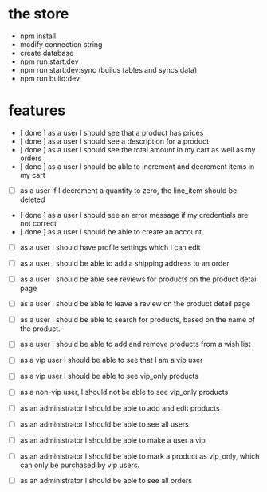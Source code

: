 # the store 

- npm install
- modify connection string
- create database
- npm run start:dev
- npm run start:dev:sync (builds tables and syncs data)
- npm run build:dev

# features

- [ done ] as a user I should see that a product has prices
- [ done ] as a user I should see a description for a product
- [ done ] as a user I should see the total amount in my cart as well as my orders
- [ done ] as a user I should be able to increment and decrement items in my cart
- [  ] as a user if I decrement a quantity to zero, the line_item should be deleted
- [ done ] as a user I should see an error message if my credentials are not correct
- [ done ] as a user I should be able to create an account.
- [  ] as a user I should have profile settings which I can edit
- [  ] as a user I should be able to add a shipping address to an order
- [  ] as a user I should be able see reviews for products on the product detail page
- [  ] as a user I should be able to leave a review on the product detail page
- [  ] as a user I should be able to search for products, based on the name of the product.
- [  ] as a user I should be able to add and remove products from a wish list
- [  ] as a vip user I should be able to see that I am a vip user
- [  ] as a vip user I should be able to see vip_only products
- [  ] as a non-vip user, I should not be able to see vip_only products
- [  ] as an administrator I should be able to add and edit products
- [  ] as an administrator I should be able to see all users
- [  ] as an administrator I should be able to make a user a vip
- [  ] as an administrator I should be able to mark a product as vip_only, which can only be purchased by vip users.
- [  ] as an administrator I should be able to see all orders



